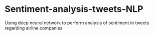 # Sentiment-analysis-tweets-NLP
Using deep neural network to perform analysis of sentiment in tweets regarding airline companies
